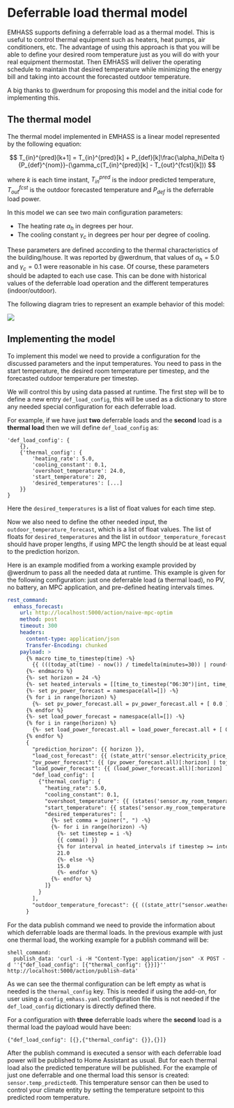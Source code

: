 # Deferrable load thermal model

EMHASS supports defining a deferrable load as a thermal model.
This is useful to control thermal equipment such as heaters, heat pumps, air conditioners, etc.
The advantage of using this approach is that you will be able to define your desired room temperature just as you will do with your real equipment thermostat.
Then EMHASS will deliver the operating schedule to maintain that desired temperature while minimizing the energy bill and taking into account the forecasted outdoor temperature.

A big thanks to @werdnum for proposing this model and the initial code for implementing this.

## The thermal model

The thermal model implemented in EMHASS is a linear model represented by the following equation:

$$
    T_{in}^{pred}[k+1] = T_{in}^{pred}[k] + P_{def}[k]\frac{\alpha_h\Delta t}{P_{def}^{nom}}-(\gamma_c(T_{in}^{pred}[k] - T_{out}^{fcst}[k]))
$$

where $k$ is each time instant, $T_{in}^{pred}$ is the indoor predicted temperature, $T_{out}^{fcst}$ is the outdoor forecasted temperature and $P_{def}$ is the deferrable load power.

In this model we can see two main configuration parameters:
- The heating rate $\alpha_h$ in degrees per hour.
- The cooling constant $\gamma_c$ in degrees per hour per degree of cooling.

These parameters are defined according to the thermal characteristics of the building/house.
It was reported by @werdnum, that values of $\alpha_h=5.0$ and $\gamma_c=0.1$ were reasonable in his case. 
Of course, these parameters should be adapted to each use case. This can be done with historical values of the deferrable load operation and the different temperatures (indoor/outdoor).

The following diagram tries to represent an example behavior of this model:

![](./images/thermal_load_diagram.svg)

## Implementing the model

To implement this model we need to provide a configuration for the discussed parameters and the input temperatures. You need to pass in the start temperature, the desired room temperature per timestep, and the forecasted outdoor temperature per timestep.

We will control this by using data passed at runtime.
The first step will be to define a new entry `def_load_config`, this will be used as a dictionary to store any needed special configuration for each deferrable load.

For example, if we have just **two** deferrable loads and the **second** load is a **thermal load** then we will define `def_load_config` as:
```
'def_load_config': {
    {},
    {'thermal_config': {
        'heating_rate': 5.0,
        'cooling_constant': 0.1,
        'overshoot_temperature': 24.0,
        'start_temperature': 20,
        'desired_temperatures': [...]
    }}
}
```

Here the `desired_temperatures` is a list of float values for each time step.

Now we also need to define the other needed input, the `outdoor_temperature_forecast`, which is a list of float values. The list of floats for `desired_temperatures` and the list in `outdoor_temperature_forecast` should have proper lengths, if using MPC the length should be at least equal to the prediction horizon.

Here is an example modified from a working example provided by @werdnum to pass all the needed data at runtime.
This example is given for the following configuration: just one deferrable load (a thermal load), no PV, no battery, an MPC application, and pre-defined heating intervals times. 

```yaml
rest_command:
  emhass_forecast:
    url: http://localhost:5000/action/naive-mpc-optim
    method: post
    timeout: 300
    headers:
      content-type: application/json
      Transfer-Encoding: chunked
    payload: >
      {% macro time_to_timestep(time) -%}
        {{ (((today_at(time) - now()) / timedelta(minutes=30)) | round(0, 'ceiling')) % 48 }}
      {%- endmacro %}
      {%- set horizon = 24 -%}
      {%- set heated_intervals = [[time_to_timestep("06:30")|int, time_to_timestep("07:30")|int], [time_to_timestep("17:30")|int, time_to_timestep("23:00")|int]] -%}
      {%- set pv_power_forecast = namespace(all=[]) -%}
      {% for i in range(horizon) %}
        {%- set pv_power_forecast.all = pv_power_forecast.all + [ 0.0 ] -%}
      {% endfor %}
      {%- set load_power_forecast = namespace(all=[]) -%}
      {% for i in range(horizon) %}
        {%- set load_power_forecast.all = load_power_forecast.all + [ 0.0 ] -%}
      {% endfor %}
      {
        "prediction_horizon": {{ horizon }},
        "load_cost_forecast": {{ (state_attr('sensor.electricity_price_forecast', 'forecasts') | map(attribute='currency_per_kWh') | list)[:horizon] | tojson }},
        "pv_power_forecast": {{ (pv_power_forecast.all)[:horizon] | tojson }},
        "load_power_forecast": {{ (load_power_forecast.all)[:horizon] | tojson }},
        "def_load_config": [
          {"thermal_config": {
            "heating_rate": 5.0,
            "cooling_constant": 0.1,
            "overshoot_temperature": {{ (states('sensor.my_room_temperature') | float) + 3.0 }},
            "start_temperature": {{ states('sensor.my_room_temperature') }},
            "desired_temperatures": [
              {%- set comma = joiner(", ") -%}
              {%- for i in range(horizon) -%}
                {%- set timestep = i -%}
                {{ comma() }}
                {% for interval in heated_intervals if timestep >= interval[0] and timestep <= interval[1] %}
                21.0
                {%- else -%}
                15.0
                {%- endfor %}
              {%- endfor %}
            ]}
          }
        ],
        "outdoor_temperature_forecast": {{ ((state_attr("sensor.weather_hourly", "forecast") | map(attribute="temperature") | list)[:horizon] | tojson) }}
      }
```

For the data publish command we need to provide the information about which deferrable loads are thermal loads.
In the previous example with just one thermal load, the working example for a publish command will be:
```
shell_command:
  publish_data: 'curl -i -H "Content-Type: application/json" -X POST -d ''{"def_load_config": [{"thermal_config": {}}]}'' http://localhost:5000/action/publish-data'
```

As we can see the thermal configuration can be left empty as what is needed is the `thermal_config` key. This is needed if using the add-on, for user using a `config_emhass.yaml` configuration file this is not needed if the `def_load_config` dictionary is directly defined there. 

For a configuration with **three** deferrable loads where the **second** load is a thermal load the payload would have been:
```
{"def_load_config": [{},{"thermal_config": {}},{}]}
```

After the publish command is executed a sensor with each deferrable load power will be published to Home Assistant as usual.
But for each thermal load also the predicted temperature will be published. For the example of just one deferrable and one thermal load this sensor is created: `sensor.temp_predicted0`.
This temperature sensor can then be used to control your climate entity by setting the temperature setpoint to this predicted room temperature.
